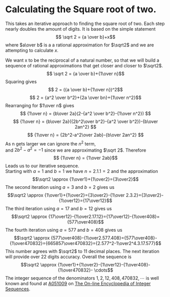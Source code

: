 # Calculating the Square root of two.
This takes an iterative approach to finding the square root of two. Each step nearly doubles the amount of digits. It is based on the simple statement
$$ \sqrt 2 = {a \over b}+x$$
where $a\over b$ is a a rational approximation for $\sqrt2$ and we are attempting to calculate $x$.

We want x to be the reciprocal of a natural number, so that we will build a sequence of rational approximations that get closer and closer to $\sqrt2$.
$$ \sqrt 2 = {a \over b}+{1\over n}$$
Squaring gives
$$ 2 = ({a \over b}+{1\over n})^2$$
$$ 2 = {a^2 \over b^2}+{2a \over bn}+{1\over n^2}$$
Rearranging for $1\over n$ gives
$$ {1\over n} = {b\over 2a}(2-{a^2 \over b^2}-{1\over n^2}) $$
$$ {1\over n} = {b\over 2a}({2b^2\over b^2}-{a^2 \over b^2})-{b\over 2an^2} $$
$$ {1\over n} = {2b^2-a^2\over 2ab}-{b\over 2an^2} $$
As n gets larger we can ignore the $n^2$ term,  
and $2b^2-a^2=-1$ since we are approximating $\sqrt 2$. Therefore
$$ {1\over n} = {1\over 2ab}$$
Leads us to our iterative sequence.  
Starting with $a=1$ and $b=1$ we have $n=2.1.1=2$ and the approximation
$$\sqrt2 \approx {1\over1}+{1\over2}={3\over2}$$
The second iteration using $a=3$ and $b=2$ gives us
$$\sqrt2 \approx {1\over1}+{1\over2}={3\over2}-{1\over 2.3.2}={3\over2}-{1\over12}={17\over12}$$
The third iteration using $a=17$ and $b=12$ gives us
$$\sqrt2 \approx {17\over12}-{1\over2.17.12}={17\over12}-{1\over408}={577\over408}$$
The fourth iteration using $a=577$ and $b=408$ gives us
$$\sqrt2 \approx {577\over408}-{1\over2.577.408}={577\over408}-{1\over470832}={665857\over470832}={2.577^2-1\over2^4.3.17.577}$$
This number agrees with $\sqrt2$ to 11 decimal places.  The next iteration will provide over 22 digits accuracy.
Overall the sequence is
$$\sqrt2 \approx {1\over1}+{1\over2}-{1\over12}-{1\over408}-{1\over470832}- \cdots$$
The integer sequence of the denominators $1,2,12,408,470832,\cdots$ is well known and found at [A051009](https://oeis.org/A051009) on [The On-line Encyclopedia of Integer Sequences](https://oeis.org/).







